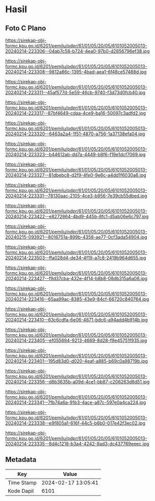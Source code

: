 # Hasil

## Foto C Plano

https://sirekap-obj-formc.kpu.go.id/6201/pemilu/pdpr/61/01/05/20/05/6101052005013-20240214-223306--04ab7c58-b724-4ea0-97b0-d2856796ef38.jpg

https://sirekap-obj-formc.kpu.go.id/6201/pemilu/pdpr/61/01/05/20/05/6101052005013-20240214-223308--9812a86c-1395-4bad-aea1-6f48ce57488d.jpg

https://sirekap-obj-formc.kpu.go.id/6201/pemilu/pdpr/61/01/05/20/05/6101052005013-20240214-223311--45af577d-5e59-46cb-9740-f3d73d0fcb40.jpg

https://sirekap-obj-formc.kpu.go.id/6201/pemilu/pdpr/61/01/05/20/05/6101052005013-20240214-223317--87bf4649-cdaa-4ce9-ba16-50097c3adfd2.jpg

https://sirekap-obj-formc.kpu.go.id/6201/pemilu/pdpr/61/01/05/20/05/6101052005013-20240214-223320--6463a2a4-1f51-4870-a756-1a37138efa04.jpg

https://sirekap-obj-formc.kpu.go.id/6201/pemilu/pdpr/61/01/05/20/05/6101052005013-20240214-223323--b44612ab-dd7a-4449-b8f6-f19e1dcf7069.jpg

https://sirekap-obj-formc.kpu.go.id/6201/pemilu/pdpr/61/01/05/20/05/6101052005013-20240214-223327--81dbebc8-d2f9-4fe0-9e6c-a4dd1f6030a6.jpg

https://sirekap-obj-formc.kpu.go.id/6201/pemilu/pdpr/61/01/05/20/05/6101052005013-20240214-223331--78130aac-2105-4ce3-b956-7e39cb55dbed.jpg

https://sirekap-obj-formc.kpu.go.id/6201/pemilu/pdpr/61/01/05/20/05/6101052005013-20240214-223422--e8272864-4bd9-445b-8fc1-d5ab06e6c797.jpg

https://sirekap-obj-formc.kpu.go.id/6201/pemilu/pdpr/61/01/05/20/05/6101052005013-20240215-093921--8016751a-899b-4358-ae77-0cf3ada54904.jpg

https://sirekap-obj-formc.kpu.go.id/6201/pemilu/pdpr/61/01/05/20/05/6101052005013-20240214-223503--ffa028d4-de34-4f19-a7c8-2419b964d655.jpg

https://sirekap-obj-formc.kpu.go.id/6201/pemilu/pdpr/61/01/05/20/05/6101052005013-20240214-223427--f9d37cba-432e-4f14-b8b8-08db315a6a08.jpg

https://sirekap-obj-formc.kpu.go.id/6201/pemilu/pdpr/61/01/05/20/05/6101052005013-20240214-223416--65aa99ac-8385-43e9-84cf-66720c840764.jpg

https://sirekap-obj-formc.kpu.go.id/6201/pemilu/pdpr/61/01/05/20/05/6101052005013-20240214-223410--63c6cdfa-6e06-4671-bdc6-a94add4b914b.jpg

https://sirekap-obj-formc.kpu.go.id/6201/pemilu/pdpr/61/01/05/20/05/6101052005013-20240214-223405--ef055694-9213-4669-8d28-f9e45751f935.jpg

https://sirekap-obj-formc.kpu.go.id/6201/pemilu/pdpr/61/01/05/20/05/6101052005013-20240214-223401--195d83d0-d020-4eaf-a885-b69c0a98719b.jpg

https://sirekap-obj-formc.kpu.go.id/6201/pemilu/pdpr/61/01/05/20/05/6101052005013-20240214-223356--d8b3635b-a09d-4ce1-bb87-c206263d8d51.jpg

https://sirekap-obj-formc.kpu.go.id/6201/pemilu/pdpr/61/01/05/20/05/6101052005013-20240214-223341--7fb74a6a-91b3-4ace-a87c-597e0a4ca224.jpg

https://sirekap-obj-formc.kpu.go.id/6201/pemilu/pdpr/61/01/05/20/05/6101052005013-20240214-223338--e9f805a1-616f-44c5-b6b0-017e42f3ec02.jpg

https://sirekap-obj-formc.kpu.go.id/6201/pemilu/pdpr/61/01/05/20/05/6101052005013-20240214-223335--8d4c1218-b3a4-4242-8ad3-dc437769eeec.jpg


## Metadata

| Key        | Value               |
| ---------- | ------------------- |
| Time Stamp | 2024-02-17 13:05:41 |
| Kode Dapil | 6101                |



